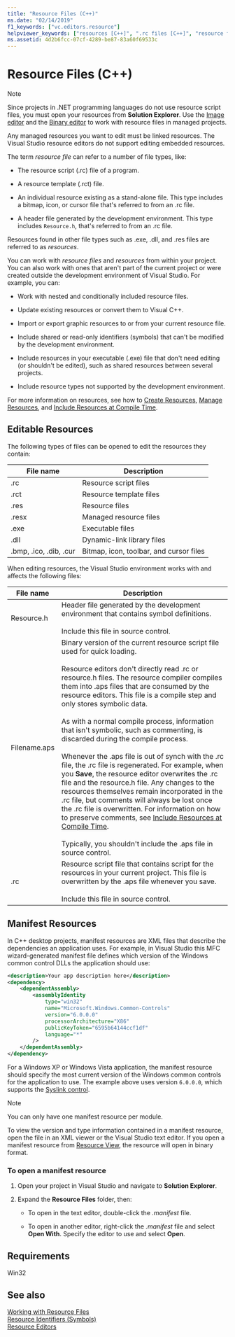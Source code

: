 ```yaml
---
title: "Resource Files (C++)"
ms.date: "02/14/2019"
f1_keywords: ["vc.editors.resource"]
helpviewer_keywords: ["resources [C++]", ".rc files [C++]", "resource files [C++]", "resource script files [C++]", "resource script files [C++], Win-32 based applications", "resource script files [C++], files updated when editing resources", "resources [C++], types of resource files", "rct files [C++]", "rc files [C++]", "resource files [C++], types of", ".rct files [C++]", "resource script files [C++], unsupported types", "manifest resources [C++]", "resources [C++], manifest", "resources [C++], opening", "file types [C++], for resources", "resources [C++], editing", "files [C++], editable types", "resource editing"]
ms.assetid: 4d2b6fcc-07cf-4289-be87-83a60f69533c
---
```

# Resource Files (C++)

> [!NOTE]
> Since projects in .NET programming languages do not use resource script files, you must open your resources from **Solution Explorer**. Use the [Image editor](../windows/image-editor-for-icons.md) and the [Binary editor](binary-editor.md) to work with resource files in managed projects.
>
> Any managed resources you want to edit must be linked resources. The Visual Studio resource editors do not support editing embedded resources.

The term *resource file* can refer to a number of file types, like:

- The resource script (.rc) file of a program.

- A resource template (.rct) file.

- An individual resource existing as a stand-alone file. This type includes a bitmap, icon, or cursor file that's referred to from an .rc file.

- A header file generated by the development environment. This type includes `Resource.h`, that's referred to from an .rc file.

Resources found in other file types such as .exe, .dll, and .res files are referred to as *resources*.

You can work with *resource files* and *resources* from within your project. You can also work with ones that aren't part of the current project or were created outside the development environment of Visual Studio. For example, you can:

- Work with nested and conditionally included resource files.

- Update existing resources or convert them to Visual C++.

- Import or export graphic resources to or from your current resource file.

- Include shared or read-only identifiers (symbols) that can't be modified by the development environment.

- Include resources in your executable (.exe) file that don't need editing (or shouldn't be edited), such as shared resources between several projects.

- Include resource types not supported by the development environment.

For more information on resources, see how to [Create Resources](../windows/how-to-create-a-resource-script-file.md), [Manage Resources](../windows/how-to-copy-resources.md), and [Include Resources at Compile Time](../windows/how-to-include-resources-at-compile-time.md).

## Editable Resources

The following types of files can be opened to edit the resources they contain:

| File name | Description |
|---|---|
| .rc | Resource script files |
| .rct | Resource template files |
| .res | Resource files |
| .resx | Managed resource files |
| .exe | Executable files |
| .dll | Dynamic-link library files |
| .bmp, .ico, .dib, .cur | Bitmap, icon, toolbar, and cursor files |

When editing resources, the Visual Studio environment works with and affects the following files:

| File name | Description |
|---|---|
| Resource.h | Header file generated by the development environment that contains symbol definitions.<br/><br/>Include this file in source control. |
| Filename.aps | Binary version of the current resource script file used for quick loading.<br /><br /> Resource editors don't directly read .rc or resource.h files. The resource compiler compiles them into .aps files that are consumed by the resource editors. This file is a compile step and only stores symbolic data.<br/><br/>As with a normal compile process, information that isn't symbolic, such as commenting, is discarded during the compile process.<br/><br/>Whenever the .aps file is out of synch with the .rc file, the .rc file is regenerated. For example, when you **Save**, the resource editor overwrites the .rc file and the resource.h file. Any changes to the resources themselves remain incorporated in the .rc file, but comments will always be lost once the .rc file is overwritten. For information on how to preserve comments, see [Include Resources at Compile Time](../windows/how-to-include-resources-at-compile-time.md).<br/><br/>Typically, you shouldn't include the .aps file in source control. |
| .rc | Resource script file that contains script for the resources in your current project. This file is overwritten by the .aps file whenever you save.<br/><br/>Include this file in source control. |

## Manifest Resources

In C++ desktop projects, manifest resources are XML files that describe the dependencies an application uses. For example, in Visual Studio this MFC wizard-generated manifest file defines which version of the Windows common control DLLs the application should use:

```xml
<description>Your app description here</description>
<dependency>
    <dependentAssembly>
        <assemblyIdentity
            type="win32"
            name="Microsoft.Windows.Common-Controls"
            version="6.0.0.0"
            processorArchitecture="X86"
            publicKeyToken="6595b64144ccf1df"
            language="*"
        />
    </dependentAssembly>
</dependency>
```

For a Windows XP or Windows Vista application, the manifest resource should specify the most current version of the Windows common controls for the application to use. The example above uses version `6.0.0.0`, which supports the [Syslink control](/windows/win32/Controls/syslink-overview).

> [!NOTE]
> You can only have one manifest resource per module.

To view the version and type information contained in a manifest resource, open the file in an XML viewer or the Visual Studio text editor. If you open a manifest resource from [Resource View](./how-to-create-a-resource-script-file.md), the resource will open in binary format.

### To open a manifest resource

1. Open your project in Visual Studio and navigate to **Solution Explorer**.

1. Expand the **Resource Files** folder, then:

   - To open in the text editor, double-click the *.manifest* file.

   - To open in another editor, right-click the *.manifest* file and select **Open With**. Specify the editor to use and select **Open**.

## Requirements

Win32

## See also

[Working with Resource Files](../windows/working-with-resource-files.md)<br/>
[Resource Identifiers (Symbols)](../windows/symbols-resource-identifiers.md)<br/>
[Resource Editors](../windows/resource-editors.md)<br/>